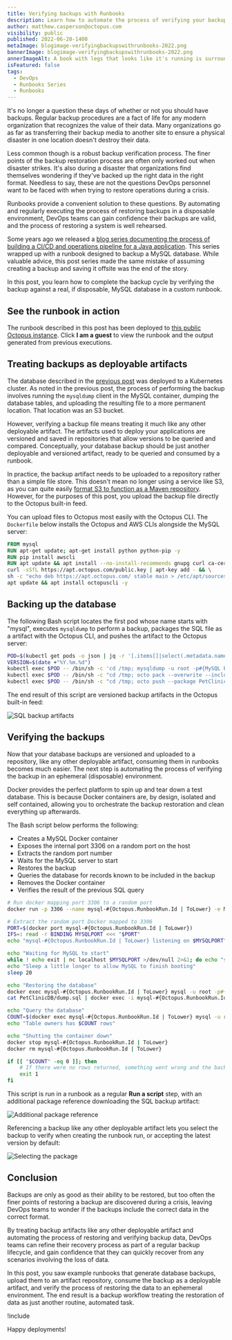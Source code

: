 ```yaml
---
title: Verifying backups with Runbooks
description: Learn how to automate the process of verifying your backups using a custom runbook.
author: matthew.casperson@octopus.com
visibility: public
published: 2022-06-20-1400
metaImage: blogimage-verifyingbackupswithrunbooks-2022.png
bannerImage: blogimage-verifyingbackupswithrunbooks-2022.png
annerImageAlt: A book with legs that looks like it's running is surrounded by three cogs and databases.
isFeatured: false
tags: 
  - DevOps
  - Runbooks Series
  - Runbooks
---
```


It's no longer a question these days of whether or not you should have backups. Regular backup procedures are a fact of life for any modern organization that recognizes the value of their data. Many organizations go as far as transferring their backup media to another site to ensure a physical disaster in one location doesn't destroy their data.

Less common though is a robust backup verification process. The finer points of the backup restoration process are often only worked out when disaster strikes. It's also during a disaster that organizations find themselves wondering if they've backed up the right data in the right format. Needless to say, these are not the questions DevOps personnel want to be faced with when trying to restore operations during a crisis.

Runbooks provide a convenient solution to these questions. By automating and regularly executing the process of restoring backups in a disposable environment, DevOps teams can gain confidence their backups are valid, and the process of restoring a system is well rehearsed.

Some years ago we released a [blog series documenting the process of building a CI/CD and operations pipeline for a Java application](https://octopus.com/blog/java-ci-cd-co/from-jar-to-docker). This series wrapped up with a runbook designed to backup a MySQL database. While valuable advice, this post series made the same mistake of assuming creating a backup and saving it offsite was the end of the story.

In this post, you learn how to complete the backup cycle by verifying the backup against a real, if disposable, MySQL database in a custom runbook.

## See the runbook in action

The runbook described in this post has been deployed to [this public Octopus instance](https://tenpillars.octopus.app/app#/Spaces-62/projects/petclinic/operations/runbooks/Runbooks-126/overview). Click **I am a guest** to view the runbook and the output generated from previous executions.

## Treating backups as deployable artifacts

The database described in the [previous post](https://octopus.com/blog/java-ci-cd-co/from-cd-to-co) was deployed to a Kubernetes cluster. As noted in the previous post, the process of performing the backup involves running the `mysqldump` client in the MySQL container, dumping the database tables, and uploading the resulting file to a more permanent location. That location was an S3 bucket.

However, verifying a backup file means treating it much like any other deployable artifact. The artifacts used to deploy your applications are versioned and saved in repositories that allow versions to be queried and compared. Conceptually, your database backup should be just another deployable and versioned artifact, ready to be queried and consumed by a runbook.

In practice, the backup artifact needs to be uploaded to a repository rather than a simple file store. This doesn't mean no longer using a service like S3, as you can quite easily [format S3 to function as a Maven repository](https://octopus.com/blog/hosting-maven-in-s3). However, for the purposes of this post, you upload the backup file directly to the Octopus built-in feed.

You can upload files to Octopus most easily with the Octopus CLI. The `Dockerfile` below installs the Octopus and AWS CLIs alongside the MySQL server:

```Dockerfile
FROM mysql
RUN apt-get update; apt-get install python python-pip -y
RUN pip install awscli
RUN apt update && apt install --no-install-recommends gnupg curl ca-certificates apt-transport-https -y && \
curl -sSfL https://apt.octopus.com/public.key | apt-key add - && \
sh -c "echo deb https://apt.octopus.com/ stable main > /etc/apt/sources.list.d/octopus.com.list" && \
apt update && apt install octopuscli -y
```

## Backing up the database

The following Bash script locates the first pod whose name starts with "mysql", executes `mysqldump` to perform a backup, packages the SQL file as a artifact with the Octopus CLI, and pushes the artifact to the Octopus server:

```bash
POD=$(kubectl get pods -o json | jq -r '[.items[]|select(.metadata.name | startswith("mysql"))][0].metadata.name')
VERSION=$(date +"%Y.%m.%d")
kubectl exec $POD -- /bin/sh -c 'cd /tmp; mysqldump -u root -p#{MySQL Password} petclinic > dump.sql 2> /dev/null'
kubectl exec $POD -- /bin/sh -c "cd /tmp; octo pack --overwrite --include dump.sql --id PetClinicDB --version ${VERSION} --format zip"
kubectl exec $POD -- /bin/sh -c "cd /tmp; octo push --package PetClinicDB.${VERSION}.zip --overwrite-mode OverwriteExisting --server https://tenpillars.octopus.app --apiKey #{Octopus API Key} --space #{Octopus.Space.Name}"
```

The end result of this script are versioned backup artifacts in the Octopus built-in feed:

![SQL backup artifacts](sql-backup-artifacts.png "width=500")

## Verifying the backups

Now that your database backups are versioned and uploaded to a repository, like any other deployable artifact, consuming them in runbooks becomes much easier. The next step is automating the process of verifying the backup in an ephemeral (disposable) environment.

Docker provides the perfect platform to spin up and tear down a test database. This is because Docker containers are, by design, isolated and self contained, allowing you to orchestrate the backup restoration and clean everything up afterwards.

The Bash script below performs the following:

- Creates a MySQL Docker container
- Exposes the internal port 3306 on a random port on the host
- Extracts the random port number
- Waits for the MySQL server to start
- Restores the backup
- Queries the database for records known to be included in the backup
- Removes the Docker container
- Verifies the result of the previous SQL query

```bash
# Run docker mapping port 3306 to a random port
docker run -p 3306 --name mysql-#{Octopus.RunbookRun.Id | ToLower} -e MYSQL_ROOT_PASSWORD=Password01! -d mysql

# Extract the random port Docker mapped to 3306
PORT=$(docker port mysql-#{Octopus.RunbookRun.Id | ToLower})
IFS=: read -r BINDING MYSQLPORT <<< "$PORT"
echo "mysql-#{Octopus.RunbookRun.Id | ToLower} listening on $MYSQLPORT"

echo "Waiting for MySQL to start"
while ! echo exit | nc localhost $MYSQLPORT >/dev/null 2>&1; do echo "sleeping..."; sleep 10; done
echo "Sleep a little longer to allow MySQL to finish booting"
sleep 20

echo "Restoring the database"
docker exec mysql-#{Octopus.RunbookRun.Id | ToLower} mysql -u root -p#{MySQL Password} -e "CREATE DATABASE petclinic;" 2>/dev/null
cat PetClinicDB/dump.sql | docker exec -i mysql-#{Octopus.RunbookRun.Id | ToLower} /usr/bin/mysql -u root -p#{MySQL Password} petclinic 2>/dev/null

echo "Query the database"
COUNT=$(docker exec mysql-#{Octopus.RunbookRun.Id | ToLower} mysql -u root -p#{MySQL Password} petclinic -s -e "select count(*) from owners;" 2>/dev/null)
echo "Table owners has $COUNT rows"

echo "Shutting the container down"
docker stop mysql-#{Octopus.RunbookRun.Id | ToLower}
docker rm mysql-#{Octopus.RunbookRun.Id | ToLower}

if [[ "$COUNT" -eq 0 ]]; then
    # If there were no rows returned, something went wrong and the backup is not valid
    exit 1
fi
```

This script is run in a runbook as a regular **Run a script** step, with an additional package reference downloading the SQL backup artifact:

![Additional package reference](additional-package-reference.png "width=500")

Referencing a backup like any other deployable artifact lets you select the backup to verify when creating the runbook run, or accepting the latest version by default:

![Selecting the package](selecting-package.png "width=500")

## Conclusion

Backups are only as good as their ability to be restored, but too often the finer points of restoring a backup are discovered during a crisis, leaving DevOps teams to wonder if the backups include the correct data in the correct format.

By treating backup artifacts like any other deployable artifact and automating the process of restoring and verifying backup data, DevOps teams can refine their recovery process as part of a regular backup lifecycle, and gain confidence that they can quickly recover from any scenarios involving the loss of data.

In this post, you saw example runbooks that generate database backups, upload them to an artifact repository, consume the backup as a deployable artifact, and verify the process of restoring the data to an ephemeral environment. The end result is a backup workflow treating the restoration of data as just another routine, automated task.

!include <q2-2022-newsletter-cta>

Happy deployments!